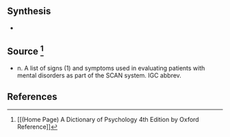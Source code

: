## Synthesis
- 
## Source [^1]
- n. A list of signs (1) and symptoms used in evaluating patients with mental disorders as part of the SCAN system. IGC abbrev.
## References

[^1]: [[(Home Page) A Dictionary of Psychology 4th Edition by Oxford Reference]]